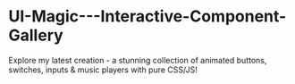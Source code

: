 # UI-Magic---Interactive-Component-Gallery
Explore my latest creation - a stunning collection of animated buttons, switches, inputs &amp; music players with pure CSS/JS!
